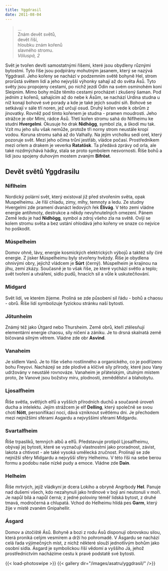 ```yaml
---
title: Yggdrasil
date: 2011-08-04
---
```


> ...   
Znám devět světů,   
devět říší,  
hloubku znám kořenů   
slavného stromu.   
_Völuspá, 2_ 

Svět je tvořen devíti samostatnými říšemi, které jsou obydleny různými bytostmi. Tyto říše jsou podpírány mohutným jasanem, který se nazývá Yggdrasil. Jeho kořeny se nachází v podzemním světě bohyně Hel, strom prorůstá světem lidí a jeho nejvyšší výhonky sahají až do světa Ásů. Tyto světy jsou propojeny cestami, po nichž jezdí Ódin na svém osminohém koni Sleipnim. Mimo bohy může těmito cestami procházet i zkušený šaman. Pod jedním z kořenů, sahajícím až do nebe k Ásům, se nachází Urdina studna u níž konají bohové své porady a kde je také jejich soudní síň. Bohové se setkávají v sále tří noren, jež určují osud. Druhý kořen vede k obrům z jinovatky. Rovněž pod tímto kořenem je studna - pramen moudrosti. Jeho strážce je obr Mími, rádce Ásů. Třetí kořen stromu sahá do Niflheimu ke studni **Hvergelmi**. Okusuje ho drak **Nidhögg**, symbol zla, a škodí mu tak. Vzít mu jeho sílu však nemůže, protože tři norny strom neustále kropí vodou. Koruna stromu sahá až do Valhally. Na jejím vrcholku sedí orel, který pozoruje svět. Mezi jeho očima trůní jestřáb, vládce počasí. Prostředníkem mezi orlem a drakem je veverka **Ratatösk**. Ta předává zprávy od orla, ale také rozdmýchává hádky, stala se proto symbolem nesvornosti. Říše bohů a lidí jsou spojeny duhovým mostem zvaným **Bifröst**.

Devět světů Yggdrasilu
----------------------

### Niflheim

Nordický polární svět, který existoval již před stvořením světa, opak Muspelheimu. Je říší chladu, zimy, mlhy, temnoty a ledu. Ze studny Hvergelmi zde pramení dvanáct ledových řek **Élivág**. V této zemi vládne energie antihmoty, destrukce a někdy nevyhnutelných omezení. Pánem Země ledu je had **Nidhögg**, symbol a zdroj všeho zla na světě. Ovíjí se kolem stromu světa a bez ustání ohlodává jeho kořeny ve snaze co nejvíce ho poškodit.

### Múspelheim

Domov ohně, lávy, energie kosmických elektrických výbojů a taktéž síly čiré energie. Z jisker Múspelheimu byly stvořeny hvězdy. Říše je obydlena ohnivými obry, jejichž vládcem je **Súrt** (černý). Múspelheim je krajinou na jihu, zemí zkázy. Současně je to však říše, ze které vychází světlo a teplo; svět tvoření a utváření, sídlo pudů, hnacích sil a vůle k uskutečňování.

### Midgard

Svět lidí, ve kterém žijeme. Prolíná se zde působení sil řádu - bohů a chaosu - obrů. Říše lidí symbolizuje fyzickou stránku naší bytosti.

### Jötunheim

Známý též jako Útgard nebo Thursheim. Země obrů, kteří ztělesňují elementární energie chaosu, síly ničení a zániku. Je to drsná skalnatá země bičovaná silným větrem. Vládne zde obr **Asvind**.

### Vanaheim

Je sídlem Vanů. Je to říše všeho rostlinného a organického, co je podřízeno bohu Freyovi. Nacházejí se zde plodivé a klíčivé síly přírody, které jsou Vany udržovány v neustálé rovnováze. Vanaheim je přátelským, útulným místem proto, že Vanové jsou božstvy míru, plodnosti, zemědělství a blahobytu.

### Ljosalfheim

Říše světla, světlých elfů a vyšších přírodních duchů a současně úroveň ducha a intelektu. Jejím strážcem je elf **Delling**, který společně se svou chotí **Nött**, personifikací noci, dává vzniknout světlému dni. Je přechodem mezi nejnižšími sférami Asgardu a nejvyššími sférami Midgardu.

### Svartalfheim

Říše trpaslíků, temných albů a elfů. Představuje protipól Ljosalfheimu, obývají jej bytosti, které se vyznačují vlastnostmi jako proradnost, závist, lakota a chtivost - ale také vysoká umělecká zručnost. Prolínají se zde nejnižší sféry Midgardu a nejvyšší sféry Helheimu. V této říši na sebe berou formu a podobu naše nízké pudy a emoce. Vládne zde **Dain**.

### Helheim

Říše mrtvých, jejíž vládkyní je dcera Lokiho a obryně Angrbody **Hel**. Panuje nad dušemi všech, kdo nezahynuli jako hrdinové v boji ani neutonuli v moři. Je napůl bílá a napůl černá; z jedné poloviny téměř lidská bytost, z druhé tmavá, modročerná a chlupatá. Vchod do Helheimu hlídá pes **Garm**, který žije v místě zvaném Gnipahellir.

### Ásgard

Domov a útočiště Ásů. Bohyně a bozi z rodu Ásů disponují obrovskou silou, která proniká celým vesmírem a drží ho pohromadě. V Ásgardu se nachází celá řada výjimečných míst, z nichž některé slouží jednotlivým bohům jako osobní sídla. Ásgard je symbolickou říší vědomí a vyššího Já, jehož prostřednictvím nacházíme cestu k pravé podstatě své bytosti. 

{{< load-photoswipe >}}
{{< gallery dir="/images/asatru/yggdrasil/" />}}
